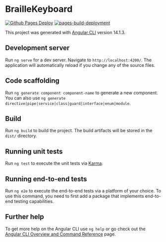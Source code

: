 # BrailleKeyboard

[![Github Pages Deploy](https://github.com/jimit105/braille-keyboard/actions/workflows/deploy-app.yml/badge.svg)](https://github.com/jimit105/braille-keyboard/actions/workflows/deploy-app.yml)
[![pages-build-deployment](https://github.com/jimit105/braille-keyboard/actions/workflows/pages/pages-build-deployment/badge.svg)](https://github.com/jimit105/braille-keyboard/actions/workflows/pages/pages-build-deployment)

This project was generated with [Angular CLI](https://github.com/angular/angular-cli) version 14.1.3.

## Development server

Run `ng serve` for a dev server. Navigate to `http://localhost:4200/`. The application will automatically reload if you change any of the source files.

## Code scaffolding

Run `ng generate component component-name` to generate a new component. You can also use `ng generate directive|pipe|service|class|guard|interface|enum|module`.

## Build

Run `ng build` to build the project. The build artifacts will be stored in the `dist/` directory.

## Running unit tests

Run `ng test` to execute the unit tests via [Karma](https://karma-runner.github.io).

## Running end-to-end tests

Run `ng e2e` to execute the end-to-end tests via a platform of your choice. To use this command, you need to first add a package that implements end-to-end testing capabilities.

## Further help

To get more help on the Angular CLI use `ng help` or go check out the [Angular CLI Overview and Command Reference](https://angular.io/cli) page.
